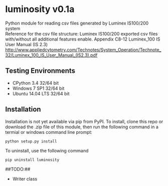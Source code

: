 # luminosity v0.1a

Python module for reading csv files generated by Luminex IS100/200 system
<br>
Reference for the csv file structure:
Luminex IS100/200 exported csv files with/without all additional features enable.
Appendix C8-12 Luminex_100 IS User Manual (IS 2.3) http://www.appliedcytometry.com/Technotes/System_Operation/Technote_32/Luminex_100_IS_User_Manual_(IS2.3).pdf

## Testing Environments ##
* CPython 3.4 32/64 bit<br>
* Windows 7 SP1 32/64 bit<br>
* Ubuntu 14.04 LTS 32/64 bit<br>

## Installation ##
Installation is not yet available via pip from PyPI. To install, clone this repo or download the .zip file of this module, then run the following command in a termial or windows command line prompt:

```python setup.py install```

To uninstall, use the following command

```pip uninstall luminosity```

##TODO:##
* Writer class
